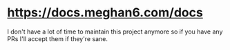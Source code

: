 # https://docs.meghan6.com/docs

I don't have a lot of time to maintain this project anymore so if you have any PRs I'll accept them if they're sane. 
